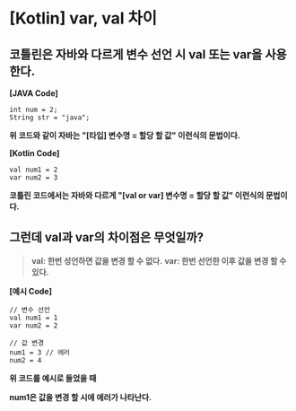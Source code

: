 # [Kotlin] var, val 차이

## **코틀린은 자바와 다르게 변수 선언 시 val 또는 var을 사용한다.**

 

**[JAVA Code]**

```
int num = 2;
String str = "java";
```

**위 코드와 같이 자바는 "[타입] 변수명 = 할당 할 값" 이런식의 문법이다.** 

 

 **[Kotlin Code]**

```
val num1 = 2
var num2 = 3
```

**코틀린 코드에서는 자바와 다르게 "[val or var] 변수명 = 할당 할 값" 이런식의 문법이다.**

##  

## **그런데 val과 var의 차이점은 무엇일까?**

> **val: 한번 성언하면 값을 변경 할 수 없다.**
> **var: 한번 선언한 이후 값을 변경 할 수 있다.** 

**[예시 Code]**

```
// 변수 선언
val num1 = 1
var num2 = 2

// 값 변경
num1 = 3 // 에러
num2 = 4
```

**위 코드를 예시로 들었을 때**

**num1은 값을 변경 할 시에 에러가 나타난다.**

